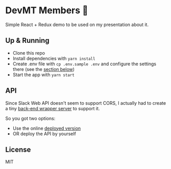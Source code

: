# DevMT Members :notebook_with_decorative_cover:
Simple React + Redux demo to be used on my presentation about it.

## Up & Running
- Clone this repo
- Install dependencies with `yarn install`
- Create .env file with `cp .env.sample .env` and configure the settings there (see the [section below](#API))
- Start the app with `yarn start`

## API
Since Slack Web API doesn't seem to support CORS, I actually had to create a tiny [back-end wrapper server](https://github.com/dhyegocalota/devmt-members-api) to support it.

So you got two options:

- Use the online [deployed version](http://devmt-members-api.herokuapp.com/)
- OR deploy the API by yourself

## License
MIT
